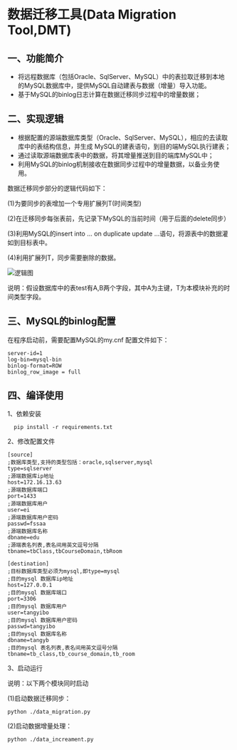 数据迁移工具(Data Migration Tool,DMT)
===================================

一、功能简介
-----------
- 将远程数据库（包括Oracle、SqlServer、MySQL）中的表拉取迁移到本地
的MySQL数据库中，提供MySQL自动建表与数据（增量）导入功能。
- 基于MySQL的binlog日志计算在数据迁移同步过程中的增量数据；

二、实现逻辑
-----------
- 根据配置的源端数据库类型（Oracle、SqlServer、MySQL），相应的去读取库中的表结构信息，并生成
MySQL的建表语句，到目的端MySQL执行建表；
- 通过读取源端数据库表中的数据，将其增量推送到目的端库MySQL中；
- 利用MySQL的binlog机制接收在数据同步过程中的增量数据，以备业务使用。

数据迁移同步部分的逻辑代码如下：

 (1)为要同步的表增加一个专用扩展列T(时间类型)
 
 (2)在迁移同步每张表前，先记录下MySQL的当前时间（用于后面的delete同步）
 
 (3)利用MySQL的insert into ... on duplicate update ...语句，将源表中的数据灌如到目标表中。
 
 (4)利用扩展列T，同步需要删除的数据。

![逻辑图](https://github.com/tangyibo/DataMigrationTool/blob/master/doc/main.png)

说明：假设数据库中的表test有A,B两个字段，其中A为主键，T为本模块补充的时间类型字段。


三、MySQL的binlog配置
-----------------
在程序启动前，需要配置MySQL的my.cnf 配置文件如下：
```
server-id=1
log-bin=mysql-bin
binlog-format=ROW
binlog_row_image = full
```
四、编译使用
-----------

1、依赖安装
```
  pip install -r requirements.txt
```
2、修改配置文件
```
[source]
;数据库类型,支持的类型包括：oracle,sqlserver,mysql
type=sqlserver
;源端数据库ip地址
host=172.16.13.63
;源端数据库端口
port=1433
;源端数据库用户
user=ei
;源端数据库用户密码
passwd=fssaa
;源端数据库名称
dbname=edu
;源端表名列表,表名间用英文逗号分隔
tbname=tbClass,tbCourseDomain,tbRoom

[destination]
;目标数据库类型必须为mysql,即type=mysql
;目的mysql 数据库ip地址
host=127.0.0.1
;目的mysql 数据库端口
port=3306
;目的mysql 数据库用户
user=tangyibo
;目的mysql 数据库用户密码
passwd=tangyibo
;目的mysql 数据库名称
dbname=tangyb
;目的mysql 表名列表,表名间用英文逗号分隔
tbname=tb_class,tb_course_domain,tb_room
```
3、启动运行

  说明：以下两个模块同时启动
  
 (1)启动数据迁移同步：
```buildoutcfg
python ./data_migration.py
```
 (2)启动数据增量处理：
```buildoutcfg
python ./data_increament.py
```


